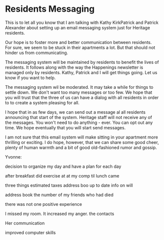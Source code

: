 # Residents Messaging

This is to let all you know that I am talking with Kathy KirkPatrick and Patrick Alexander about setting up an email messaging system just for Heritage residents.

Our hope is to foster more and better communication between residents. For sure, we seem to be stuck in their apartments a lot. But that should not hinder us from communicating.

The messaging system will be maintained by residents to benefit the lives of residents. It follows along with the way the Happenings newsletter is managed only by residents. Kathy, Patrick and I will get things going. Let us know if you want to help.

The messaging system wil be moderated. It may take a while for things to settle down. We don't want too many messages or too few. We hope that you will trust that the three of us can have a dialog with all residents in order to to create a system pleasing for all.

I hope that in as few days, we can send out a message al all residents announcing that start of the system. Heritage staff will not receive any of the messages. You won't need to do anything - ever. You can opt out any time.  We hope eventually that you will start send messages.


I am not sure that this email system will make sitting in your apartment more thrilling or exciting. I do hope, however, that we can share some good cheer, plenty of human warmth and a bit of good old-fashioned rumor and gossip.


Yvonne:

decision to organize my day and have a plan for each day

after breakfast did exercise at at my comp til lunch came

three things
estimated taxes
address boo up to date
info on will

address book the number of my friends who had died

there was not one positive experience

I missed my room. It increased my anger. the contacts

Her communication

improved computer skills

